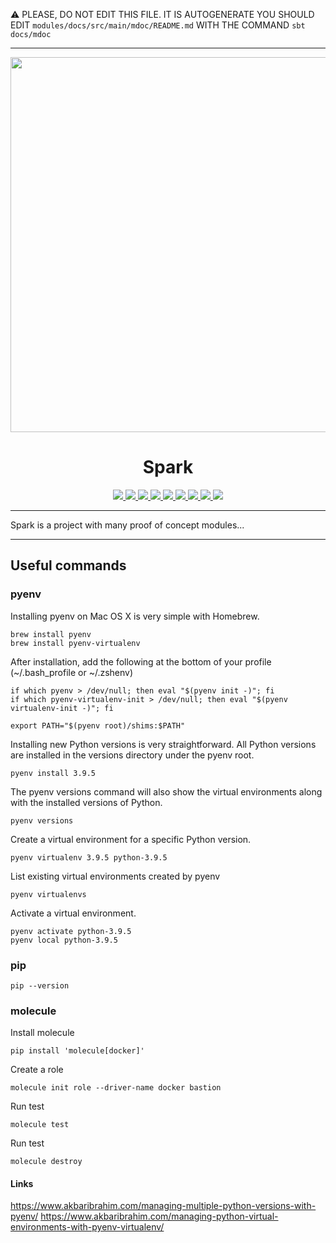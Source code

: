 :warning: PLEASE, DO NOT EDIT THIS FILE.
IT IS AUTOGENERATE YOU SHOULD EDIT `modules/docs/src/main/mdoc/README.md`
WITH THE COMMAND `sbt docs/mdoc`

---

<p align="center"><img width="600" src="https://www.vectorlogo.zone/logos/apache_spark/apache_spark-ar21.svg"/></p>
<h1 align="center">Spark</h1>
<p align="center">
  <a href="https://www.paypal.com/cgi-bin/webscr?cmd=_donations&business=HE7K7HLJJBVWN&currency_code=EUR&source=url">
    <img src="https://img.shields.io/badge/donate-PayPal-green.svg?logo=paypal"/>
  </a>
  <a href="https://github.com/scala/scala/releases">
    <img src="https://img.shields.io/badge/scala-2.13.6-red.svg?logo=scala&logoColor=red"/>
  </a>  
  <a href="https://www.oracle.com/technetwork/java/javase/11all-relnotes-5013287.html">
    <img src="https://img.shields.io/badge/jdk-15.0.1-orange.svg?logo=java&logoColor=white"/>
  </a>  
  <a href="https://github.com/sbt/sbt/releases">
    <img src="https://img.shields.io/badge/sbt-1.5.5-blue.svg?logo=sbt"/>
  </a>
  <a href="https://codecov.io/gh/mvillafuertem/spark">
    <img src="https://codecov.io/gh/mvillafuertem/spark/branch/master/graph/badge.svg?style=svg"/>
  </a>    
  <a href="https://github.com/mvillafuertem/spark/actions?query=workflow%3A%22scalaci%22">
    <img src="https://github.com/mvillafuertem/spark/workflows/scalaci/badge.svg"/>
  </a>  
  <a href="https://circleci.com/gh/mvillafuertem/spark">
    <img src="https://img.shields.io/circleci/build/github/mvillafuertem/spark?logo=circleci&style=flat"/>
  </a>  
  <a href="https://travis-ci.com/mvillafuertem/spark">
    <img src="https://img.shields.io/travis/mvillafuertem/spark/master.svg?logo=travis&style=flat"/>
  </a>  
  <a href="https://github.com/scala-steward-org/scala-steward">
    <img src="https://img.shields.io/badge/Scala_Steward-helping-blue.svg?style=flat&logo=data:image/png;base64,iVBORw0KGgoAAAANSUhEUgAAAA4AAAAQCAMAAAARSr4IAAAAVFBMVEUAAACHjojlOy5NWlrKzcYRKjGFjIbp293YycuLa3pYY2LSqql4f3pCUFTgSjNodYRmcXUsPD/NTTbjRS+2jomhgnzNc223cGvZS0HaSD0XLjbaSjElhIr+AAAAAXRSTlMAQObYZgAAAHlJREFUCNdNyosOwyAIhWHAQS1Vt7a77/3fcxxdmv0xwmckutAR1nkm4ggbyEcg/wWmlGLDAA3oL50xi6fk5ffZ3E2E3QfZDCcCN2YtbEWZt+Drc6u6rlqv7Uk0LdKqqr5rk2UCRXOk0vmQKGfc94nOJyQjouF9H/wCc9gECEYfONoAAAAASUVORK5CYII="/>
  </a>
</p> 

****

Spark is a project with many proof of concept modules...

****


## Useful commands




### pyenv

Installing pyenv on Mac OS X is very simple with Homebrew.

```shell
brew install pyenv
brew install pyenv-virtualenv
```

After installation, add the following at the bottom of your profile (~/.bash_profile or ~/.zshenv)

```shell
if which pyenv > /dev/null; then eval "$(pyenv init -)"; fi
if which pyenv-virtualenv-init > /dev/null; then eval "$(pyenv virtualenv-init -)"; fi
```

```shell
export PATH="$(pyenv root)/shims:$PATH"
```

Installing new Python versions is very straightforward. All Python versions are installed in the versions directory under the pyenv root.

```shell
pyenv install 3.9.5
```

The pyenv versions command will also show the virtual environments along with the installed versions of Python.

```shell
pyenv versions
```

Create a virtual environment for a specific Python version.

```shell
pyenv virtualenv 3.9.5 python-3.9.5
```

List existing virtual environments created by pyenv

```shell
pyenv virtualenvs
```

Activate a virtual environment.

```shell
pyenv activate python-3.9.5
pyenv local python-3.9.5
```

### pip

```shell
pip --version
```

### molecule

Install molecule
```shell
pip install 'molecule[docker]'
```

Create a role
```shell
molecule init role --driver-name docker bastion
```

Run test
```shell
molecule test
```

Run test
```shell
molecule destroy
```

#### Links
https://www.akbaribrahim.com/managing-multiple-python-versions-with-pyenv/
https://www.akbaribrahim.com/managing-python-virtual-environments-with-pyenv-virtualenv/


